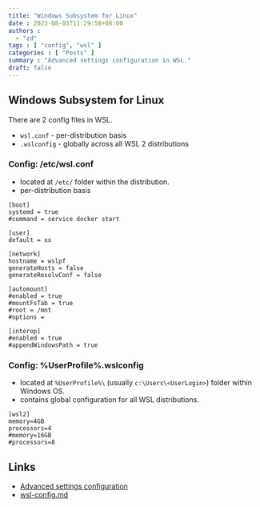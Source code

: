 ```yaml
---
title: "Windows Subsystem for Linux"
date : 2023-08-03T11:29:58+08:00
authors : 
  - "zd"
tags : [ "config", "wsl" ]
categories : [ "Posts" ]
summary : "Advanced settings configuration in WSL."
draft: false
---
```


## Windows Subsystem for Linux

There are 2 config files in WSL. 
 - `wsl.conf` - per-distribution basis 
 - `.wslconfig` - globally across all WSL 2 distributions 

### Config: /etc/wsl.conf
 - located at `/etc/` folder within the distribution.
 - per-distribution basis
  
```
[boot]
systemd = true
#command = service docker start

[user]
default = xx

[network]
hostname = wslpf
generateHosts = false
generateResolvConf = false

[automount]
#enabled = true
#mountFsTab = true
#root = /mnt
#options = 

[interop]
#enabled = true
#appendWindowsPath = true

```

### Config: %UserProfile%\.wslconfig
 - located at `%UserProfile%\` (usually `c:\Users\<UserLogin>`) folder within Windows OS.
 - contains global configuration for all WSL distributions.

```
[wsl2]
memory=4GB
processors=4
#memory=16GB
#processors=8
```

## Links
 - [Advanced settings configuration](https://learn.microsoft.com/en-us/windows/wsl/wsl-config) 
 - [wsl-config.md](https://github.com/MicrosoftDocs/wsl/blob/main/WSL/wsl-config.md)

